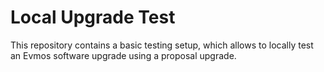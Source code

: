 # Local Upgrade Test

This repository contains a basic testing setup,
which allows to locally test an Evmos software upgrade
using a proposal upgrade.

